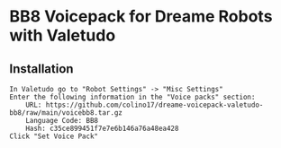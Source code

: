 # BB8 Voicepack for Dreame Robots with Valetudo

## Installation

    In Valetudo go to "Robot Settings" -> "Misc Settings"
    Enter the following information in the "Voice packs" section:
        URL: https://github.com/colino17/dreame-voicepack-valetudo-bb8/raw/main/voicebb8.tar.gz
        Language Code: BB8
        Hash: c35ce899451f7e7e6b146a76a48ea428
    Click "Set Voice Pack"
